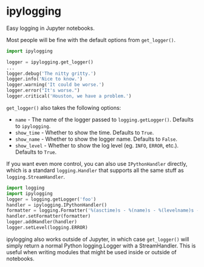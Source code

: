 # ipylogging

Easy logging in Jupyter notebooks.

Most people will be fine with the default options from `get_logger()`.

```python
import ipylogging

logger = ipylogging.get_logger()
...
logger.debug('The nitty gritty.')
logger.info('Nice to know.')
logger.warning('It could be worse.')
logger.error("It's worse.")
logger.critical('Houston, we have a problem.')
```

`get_logger()` also takes the following options:
- `name` - The name of the logger passed to `logging.getLogger()`.  Defaults to `ipylogging`.
- `show_time` - Whether to show the time.  Defaults to `True`.
- `show_name` - Whether to show the logger name.  Defaults to `False`.
- `show_level` - Whether to show the log level (eg. `INFO`, `ERROR`, etc.).  Defaults to `True`.

If you want even more control, you can also use `IPythonHandler` directly, which is a standard `logging.Handler` that supports all the same stuff as `logging.StreamHandler`.

```python
import logging
import ipylogging
logger = logging.getLogger('foo')
handler = ipylogging.IPythonHandler()
formatter = logging.Formatter('%(asctime)s - %(name)s - %(levelname)s - %(message)s')
handler.setFormatter(formatter)
logger.addHandler(handler)
logger.setLevel(logging.ERROR)
```

ipylogging also works outside of Jupyter, in which case `get_logger()` will simply return a normal Python logging.Logger with a StreamHandler.  This is useful when writing modules that might be used inside or outside of notebooks.

